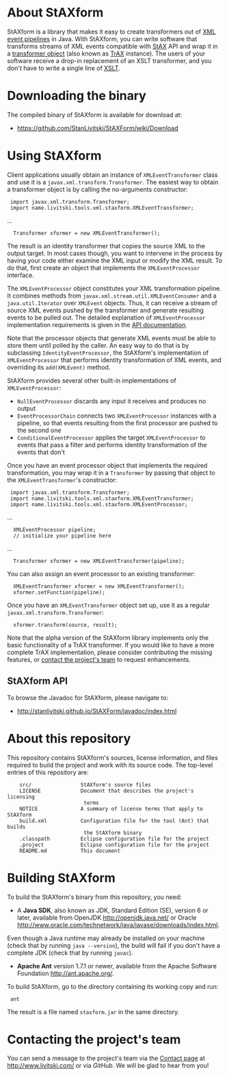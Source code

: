 <!--
 |    Copyright © 2013 Konstantin Livitski
 | 
 |    This file is part of StAXform. StAXform is
 |    licensed under the Apache License, Version 2.0 (the "License");
 |    you may not use this file except in compliance with the License.
 |    You may obtain a copy of the License at
 | 
 |      http://www.apache.org/licenses/LICENSE-2.0
 | 
 |    Unless required by applicable law or agreed to in writing, software
 |    distributed under the License is distributed on an "AS IS" BASIS,
 |    WITHOUT WARRANTIES OR CONDITIONS OF ANY KIND, either express or implied.
 |    See the License for the specific language governing permissions and
 |    limitations under the License.
 -->

<a name="sec-about"> </a>
About StAXform
==============
StAXform is a library that makes it easy to create transformers out of
[XML event pipelines][xpipe] in Java. With StAXform, you can write
software that transforms streams of XML events compatible with [StAX][] API and
wrap it in a [transformer object][TrAX] (also known as [TrAX][] instance). The
users of your software receive a drop-in replacement of an XSLT transformer,
and you don't have to write a single line of [XSLT][].

<a name="sec-download"> </a>
Downloading the binary
======================

The compiled binary of StAXform is available for download at:

 - <https://github.com/StanLivitski/StAXForm/wiki/Download>

<a name="sec-use"> </a>
Using StAXform
==============

Client applications usually obtain an instance of `XMLEventTransformer` class
and use it is a `javax.xml.transform.Transformer`. The easiest way to obtain a
transformer object is by calling the no-arguments constructor:

     import javax.xml.transform.Transformer;
     import name.livitski.tools.xml.staxform.XMLEventTransformer;

...

      Transformer xformer = new XMLEventTransformer();

The result is an identity transformer that copies the source XML to the output
target. In most cases though, you want to intervene in the process by having
your code either examine the XML input or modify the XML result. To do that,
first create an object that implements the `XMLEventProcessor` interface.

The `XMLEventProcessor` object constitutes your XML transformation pipeline.
It combines methods from `javax.xml.stream.util.XMLEventConsumer` and a
`java.util.Iterator` over `XMLEvent` objects. Thus, it can receive a stream of
source XML events pushed by the transformer and generate resulting events to be
pulled out. The detailed explanation of `XMLEventProcessor` implementation
requirements is given in the [API documentation](#sec-api).

Note that the processor objects that generate XML events must be able to store 
them until polled by the caller. An easy way to do that is by subclassing
`IdentityEventProcessor`, the StAXform's implementation of `XMLEventProcessor`
that performs identity transformation of XML events, and overriding its
`add(XMLEvent)` method.

<!-- TODO: IdentityEventProcessor subclassing example -->

StAXform provides several other built-in implementations of
`XMLEventProcessor`:

 - `NullEventProcessor` discards any input it receives and produces no
output  
 - `EventProcessorChain` connects two `XMLEventProcessor` instances with
a pipeline, so that events resulting from the first processor are pushed
to the second one
 - `ConditionalEventProcessor` applies the target `XMLEventProcessor`
to events that pass a filter and performs identity transformation of the
events that don't

Once you have an event processor object that implements the required
transformation, you may wrap it in a `Transformer` by passing that object
to the `XMLEventTransformer`'s constructor:

     import javax.xml.transform.Transformer;
     import name.livitski.tools.xml.staxform.XMLEventTransformer;
     import name.livitski.tools.xml.staxform.XMLEventProcessor;

...

      XMLEventProcessor pipeline;
      // initialize your pipeline here

...

      Transformer xformer = new XMLEventTransformer(pipeline);

You can also assign an event processor to an existing transformer:

      XMLEventTransformer xformer = new XMLEventTransformer();
      xformer.setFunction(pipeline);

Once you have an `XMLEventTransformer` object set up, use it as a
regular `javax.xml.transform.Transformer`:

      xformer.transform(source, result);

Note that the alpha version of the StAXform library implements only the basic
functionality of a TrAX transformer. If you would like to have a more complete
TrAX implementation, please consider contributing the missing features, or
[contact the project's team](#sec-contact) to request enhancements. 
 
<a name="sec-api"> </a>
StAXform API
------------

To browse the Javadoc for StAXform, please navigate to: 

 - <http://stanlivitski.github.io/StAXForm/javadoc/index.html>

<a name="sec-repo"> </a>
About this repository
=====================

This repository contains StAXform's sources, license information, and files
required to build the project and work with its source code. The top-level
entries of this repository are: 

        src/           		StAXform's source files
        LICENSE		        Document that describes the project's licensing
        					 terms
        NOTICE   	        A summary of license terms that apply to StAXform 
        build.xml      		Configuration file for the tool (Ant) that builds
                       		 the StAXform binary
        .classpath     		Eclipse configuration file for the project
        .project       		Eclipse configuration file for the project
        README.md			This document

<a name="sec-building"> </a>
Building StAXform
=================

To build the StAXform's binary from this repository, you need:

   - A **Java SDK**, also known as JDK, Standard Edition (SE), version 6 or
   later, available from OpenJDK <http://openjdk.java.net/> or Oracle
   <http://www.oracle.com/technetwork/java/javase/downloads/index.html>.

   Even though a Java runtime may already be installed on your machine
   (check that by running `java --version`), the build will fail if you
   don't have a complete JDK (check that by running `javac`).

   - **Apache Ant** version 1.7.1 or newer, available from the Apache Software
   Foundation <http://ant.apache.org/>.

To build StAXform, go to the directory containing its working copy and run:

     ant

The result is a file named `staxform.jar` in the same directory. 

<a name="sec-contact"> </a>
Contacting the project's team
=============================

You can send a message to the project's team via the
[Contact page](http://www.livitski.com/contact) at <http://www.livitski.com/>
or via *GitHub*. We will be glad to hear from you!

   [xpipe]: https://en.wikipedia.org/wiki/XML_Pipelines
   [StAX]: http://jcp.org/en/jsr/detail?id=173
   [TrAX]: http://xml.apache.org/xalan-j/trax.html
   [XSLT]: https://en.wikipedia.org/wiki/XSL_Transformations
